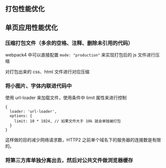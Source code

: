 ## 打包性能优化



## 单页应用性能优化

### 压缩打包文件（多余的空格、注释、删除未引用的代码）

webpack4 中可以直接配置 `mode: "production"` 来实现打包后的 js 文件进行压缩

对打包出来的 css、html 文件进行对应压缩

### 将小图片、字体内联进代码中

使用 url-loader 来加载文件，使用条件中 limit 属性来进行控制

```
{
  loader: 'url-loader',
  options: {
    limit: 10 * 1024, // 如果文件大于 10k 就会单独被打包
  }
}
```

这样做的目的减少网络请求数，HTTP2 之前单个域名下的服务器的连接数是有限的。

### 将第三方库单独分离出去，然后对公共文件做浏览器缓存

